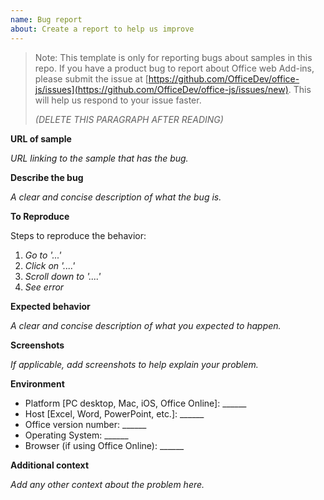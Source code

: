 ```yaml
---
name: Bug report
about: Create a report to help us improve
---
```


> Note: This template is only for reporting bugs about samples in this repo. If you have a product bug to report about Office web Add-ins, please submit the issue at [https://github.com/OfficeDev/office-js/issues](https://github.com/OfficeDev/office-js/issues/new). This will help us respond to your issue faster.
> 
> _(DELETE THIS PARAGRAPH AFTER READING)_

**URL of sample**

_URL linking to the sample that has the bug._

**Describe the bug**

_A clear and concise description of what the bug is._

**To Reproduce**

Steps to reproduce the behavior:
1. _Go to '...'_
2. _Click on '....'_
3. _Scroll down to '....'_
4. _See error_

**Expected behavior**

_A clear and concise description of what you expected to happen._

**Screenshots**

_If applicable, add screenshots to help explain your problem._

**Environment**
- Platform [PC desktop, Mac, iOS, Office Online]: ______
- Host [Excel, Word, PowerPoint, etc.]: ______
- Office version number: ______
- Operating System: ______
- Browser (if using Office Online): ______

**Additional context**

_Add any other context about the problem here._
